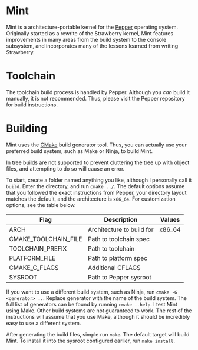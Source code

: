 # Mint
Mint is a architecture-portable kernel for the [Pepper](https://github.com/PoisonNinja/Pepper.git) operating system. Originally started as a rewrite of the Strawberry kernel, Mint features improvements in many areas from the build system to the console subsystem, and incorporates many of the lessons learned from writing Strawberry.

# Toolchain
The toolchain build process is handled by Pepper. Although you *can* build it manually, it is not recommended. Thus, please visit the Pepper repository for build instructions.

# Building
Mint uses the [CMake](https://cmake.org/) build generator tool. Thus, you can actually use your preferred build system, such as Make or Ninja, to build Mint.

In tree builds are not supported to prevent cluttering the tree up with object files, and attempting to do so will cause an error.

To start, create a folder named anything you like, although I personally call it `build`. Enter the directory, and run `cmake ../`. The default options assume that you followed the exact instructions from Pepper, your directory layout matches the default, and the architecture is `x86_64`. For customization options, see the table below.

|Flag                |Description               | Values |
|--------------------|--------------------------|--------|
|ARCH                |Architecture to build for | x86_64 |
|CMAKE_TOOLCHAIN_FILE|Path to toolchain spec    | <path> |
|TOOLCHAIN_PREFIX    |Path to toolchain         | <path> |
|PLATFORM_FILE       |Path to platform spec     | <path> |
|CMAKE_C_FLAGS       |Additional CFLAGS         | <text> |
|SYSROOT             |Path to Pepper sysroot    | <path> |

If you want to use a different build system, such as Ninja, run `cmake -G <generator> ..`. Replace generator with the name of the build system. The full list of generators can be found by running `cmake --help`. I test Mint using Make. Other build systems are not guaranteed to work. The rest of the instructions will assume that you use Make, although it should be incredibly easy to use a different system.

After generating the build files, simple run `make`. The default target will build Mint. To install it into the sysroot configured earlier, run `make install`.
